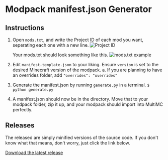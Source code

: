 # Modpack manifest.json Generator

## Instructions
1. Open `mods.txt`, and write the Project ID of each mod you want, seperating each one with a new line.
   ![Project ID](https://i.imgur.com/sSSJuMi.png)

   Your mods.txt should look something like this.
   ![mods.txt example](https://i.imgur.com/dZvwVFV.png)

2. Edit `manifest-template.json` to your liking. Ensure `version` is set to the desired Minecraft version of the modpack.
   a. If you are planning to have an overrides folder, add `"overrides": "overrides"`

3. Generate the manifest.json by running `generate.py` in a terminal.
   `$ python generate.py`

4. A manifest.json should now be in the directory. Move that to your modpack folder, zip it up, and your modpack should import into MultiMC perfectly.

## Releases
The released are simply minified versions of the source code. If you don't know what that means, don't worry, just click the link below.

[Download the latest release](https://github.com/jadc/modpack-manifest-generator/releases)